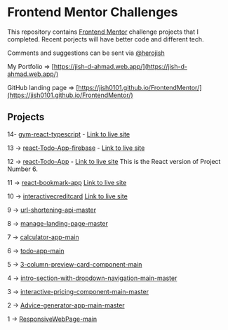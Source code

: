 # Frontend Mentor Challenges

This repository contains [Frontend Mentor](https://www.frontendmentor.io/challenges) challenge projects that I completed.
Recent porjects will have better code and different tech.

Comments and suggestions can be sent via [@herojish](https://twitter.com/herojish)

My Portfolio => [https://jish-d-ahmad.web.app/](https://jish-d-ahmad.web.app/)

GitHub landing page => [https://jish0101.github.io/FrontendMentor/](https://jish0101.github.io/FrontendMentor/)

## Projects
14- [gym-react-typescript](https://github.com/jish0101/gym-typescript) - [Link to live site](https://jish0101.github.io/gym-typescript/)

13 -> [react-Todo-App-firebase](https://github.com/jish0101/todo-app-v3) - [Link to live site](https://todo-app-v3-2b16b.web.app/)

12 -> [react-Todo-App](https://github.com/jish0101/react-todo-app-v2) - [Link to live site](https://jish0101.github.io/react-todo-app-v2/) This is the React version of Project Number 6.

11 -> [react-bookmark-app](https://github.com/jish0101/react-bookmark-app) [Link to live site](https://jish0101.github.io/react-bookmark-app/)

10 -> [interactivecreditcard](https://github.com/jish0101/FrontendMentor-React-js/tree/main/interactive-card-component) [Link to live site](https://jish0101.github.io/FrontendMentor-React-js/)

9 -> [url-shortening-api-master](https://jish0101.github.io/FrontendMentor/url-shortening-api-master/)

8 -> [manage-landing-page-master](https://jish0101.github.io/FrontendMentor/manage-landing-page-master)

7 -> [calculator-app-main](https://jish0101.github.io/FrontendMentor/calculator-app-main/)

6 -> [todo-app-main](https://jish0101.github.io/FrontendMentor/todo-app-main/)

5 -> [3-column-preview-card-component-main](https://jish0101.github.io/FrontendMentor/3-column-preview-card-component-main)

4 -> [intro-section-with-dropdown-navigation-main-master](https://jish0101.github.io/FrontendMentor/intro-section-with-dropdown-navigation-main-master) 

3 -> [interactive-pricing-component-main-master](https://jish0101.github.io/FrontendMentor/interactive-pricing-component-main-master)

2 -> [Advice-generator-app-main-master](https://jish0101.github.io/FrontendMentor/advice-generator-app-main-master)

1 -> [ResponsiveWebPage-main](https://jish0101.github.io/FrontendMentor/ResponsiveWebPage-main)


